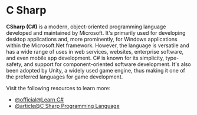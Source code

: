 # C Sharp

**CSharp (C#)** is a modern, object-oriented programming language developed and maintained by Microsoft. It's primarily used for developing desktop applications and, more prominently, for Windows applications within the Microsoft.Net framework. However, the language is versatile and has a wide range of uses in web services, websites, enterprise software, and even mobile app development. C# is known for its simplicity, type-safety, and support for component-oriented software development. It's also been adopted by Unity, a widely used game engine, thus making it one of the preferred languages for game development.

Visit the following resources to learn more:

- [@official@Learn C#](https://learn.microsoft.com/en-us/dotnet/csharp/)
- [@article@C Sharp Programming Language](https://en.wikipedia.org/wiki/C_Sharp_(programming_language))
